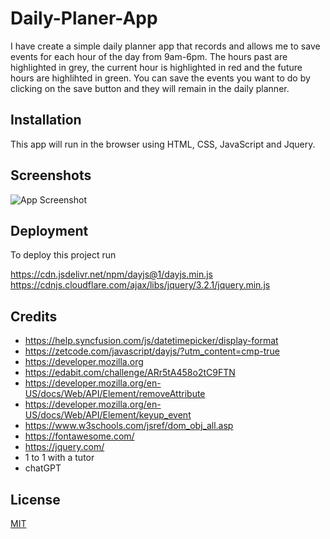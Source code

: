 # Daily-Planer-App
I have create a simple daily planner app that records and allows me to save events for each hour of the day from 9am-6pm. The hours past are highlighted in grey, the current hour is highlighted in red and the future hours are highlihted in green. You can save the events you want to do by clicking on the save button and they will remain in the daily planner.




## Installation

This app will run in the browser using HTML, CSS, JavaScript and Jquery.

    
## Screenshots

![App Screenshot](https://via.placeholder.com/468x300?text=App+Screenshot+Here)


## Deployment

To deploy this project run

https://cdn.jsdelivr.net/npm/dayjs@1/dayjs.min.js
https://cdnjs.cloudflare.com/ajax/libs/jquery/3.2.1/jquery.min.js


## Credits

- https://help.syncfusion.com/js/datetimepicker/display-format 
- https://zetcode.com/javascript/dayjs/?utm_content=cmp-true 
- https://developer.mozilla.org
- https://edabit.com/challenge/ARr5tA458o2tC9FTN
- https://developer.mozilla.org/en-US/docs/Web/API/Element/removeAttribute
- https://developer.mozilla.org/en-US/docs/Web/API/Element/keyup_event
- https://www.w3schools.com/jsref/dom_obj_all.asp
- https://fontawesome.com/
- https://jquery.com/
- 1 to 1 with a tutor 
- chatGPT

## License

[MIT](https://choosealicense.com/licenses/mit/)



